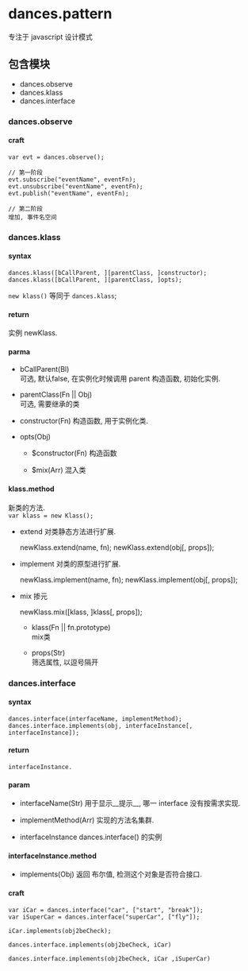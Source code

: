 # dances.pattern
专注于 javascript 设计模式

## 包含模块
+ dances.observe
+ dances.klass
+ dances.interface

### dances.observe

#### craft
	var evt = dances.observe();

	// 第一阶段
	evt.subscribe("eventName", eventFn);
	evt.unsubscribe("eventName", eventFn);
	evt.publish("eventName", eventFn);

	// 第二阶段
	增加, 事件名空间

### dances.klass

#### syntax

	dances.klass([bCallParent, ][parentClass, ]constructor);
	dances.klass([bCallParent, ][parentClass, ]opts);

`new klass()` 等同于 `dances.klass`;

#### return  
实例 newKlass.

#### parma

+ bCallParent(Bl)  
可选, 默认false, 在实例化时候调用 parent 构造函数, 初始化实例.

+ parentClass(Fn || Obj)  
可选, 需要继承的类

+ constructor(Fn)
构造函数, 用于实例化类.

+ opts(Obj)
		
	* $constructor(Fn)
	构造函数
		
	* $mix(Arr)	
	混入类

#### klass.method
新类的方法.  
`var klass = new Klass();`

+ extend 
对类静态方法进行扩展.

	newKlass.extend(name, fn);
	newKlass.extend(obj[, props]);

+ implement
对类的原型进行扩展.

	newKlass.implement(name, fn);
	newKlass.implement(obj[, props]);

+ mix
掺元

	newKlass.mix([klass, ]klass[, props]);  
	* klass(Fn || fn.prototype)  
	mix类	

	* props(Str)  
	筛选属性, 以逗号隔开  


### dances.interface
#### syntax
	dances.interface(interfaceName, implementMethod);
	dances.interface.implements(obj, interfaceInstance[, interfaceInstance]);

#### return
	interfaceInstance.

#### param
+ interfaceName(Str)
	用于显示__提示__, 哪一 interface 没有按需求实现. 

+ implementMethod(Arr)
	实现的方法名集群.

+ interfaceInstance
	dances.interface() 的实例

#### interfaceInstance.method
+ implements(Obj)
	返回 布尔值, 检测这个对象是否符合接口.

#### craft 
	var iCar = dances.interface("car", ["start", "break"]);
	var iSuperCar = dances.interface("superCar", ["fly"]);

	iCar.implements(obj2beCheck);

	dances.interface.implements(obj2beCheck, iCar)

	dances.interface.implements(obj2beCheck, iCar ,iSuperCar)